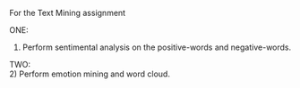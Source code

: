 For the Text Mining assignment<br>
 
ONE:
1) Perform sentimental analysis on the positive-words and negative-words.

TWO:<br>
2) Perform emotion mining and word cloud.
